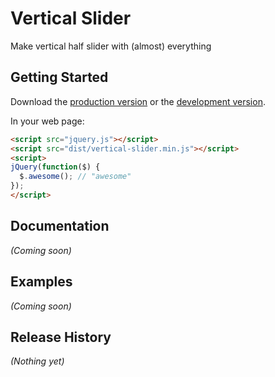 # Vertical Slider

Make vertical half slider with (almost) everything

## Getting Started
Download the [production version][min] or the [development version][max].

[min]: https://raw.github.com/gino/vertical-slider/master/dist/vertical-slider.min.js
[max]: https://raw.github.com/gino/vertical-slider/master/dist/vertical-slider.js

In your web page:

```html
<script src="jquery.js"></script>
<script src="dist/vertical-slider.min.js"></script>
<script>
jQuery(function($) {
  $.awesome(); // "awesome"
});
</script>
```

## Documentation
_(Coming soon)_

## Examples
_(Coming soon)_

## Release History
_(Nothing yet)_
